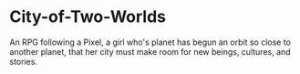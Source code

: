 # City-of-Two-Worlds
An RPG following a Pixel, a girl who's planet has begun an orbit so close to another planet, that her city must make room for new beings, cultures, and stories.
